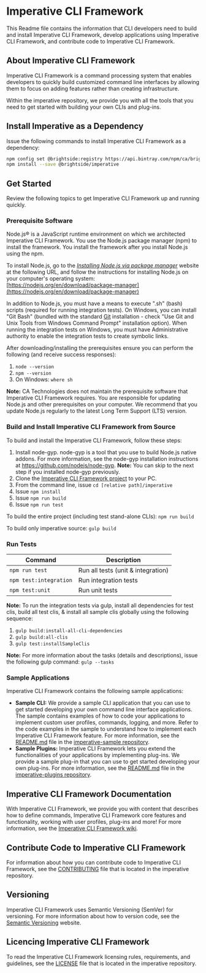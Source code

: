 # Imperative CLI Framework

This Readme file contains the information that CLI developers need to build and install Imperative CLI Framework, develop applications using Imperative CLI Framework, and contribute code to Imperative CLI Framework.

## About Imperative CLI Framework
Imperative CLI Framework is a command processing system that enables developers to quickly build customized command line interfaces by allowing them to focus on adding features rather than creating infrastructure.

Within the imperative repository, we provide you with all the tools that you need to get started with building your own CLIs and plug-ins.

## Install Imperative as a Dependency

Issue the following commands to install Imperative CLI Framework as a dependency:
``` bash
npm config set @brightside:registry https://api.bintray.com/npm/ca/brightside
npm install --save @brightside/imperative
```

## Get Started
Review the following topics to get Imperative CLI Framework up and running quickly.

### Prerequisite Software
Node.js® is a JavaScript runtime environment on which we architected Imperative CLI Framework. You use the Node.js package manager (npm) to install the framework. You install the framework after you install Node.js using the npm.

To install Node.js, go to the [*Installing Node.js via package manager*](https://nodejs.org/en/download/package-manager) website at the following URL, and follow the instructions for installing Node.js on your computer's operating system:
[https://nodejs.org/en/download/package-manager](https://nodejs.org/en/download/package-manager)

In addition to Node.js, you must have a means to execute ".sh" (bash) scripts (required for running integration tests). On Windows, you can install "Git Bash" (bundled with the standard [Git](https://git-scm.com/downloads) installation - check "Use Git and Unix Tools from Windows Command Prompt" installation option). When running the integration tests on Windows, you must have Administrative authority to enable the integration tests to create symbolic links.

After downloading/installing the prerequisites ensure you can perform the following (and receive success responses):
1. `node --version`
2. `npm --version`
3. On Windows: `where sh`

**Note:** CA Technologies does not maintain the prerequisite software that Imperative CLI Framework requires. You are responsible for updating Node.js and other prerequisites on your computer. We recommend that you update Node.js regularly to the latest Long Term Support (LTS) version.

### Build and Install Imperative CLI Framework from Source
To build and install the Imperative CLI Framework, follow these steps:

1. Install node-gyp. node-gyp is a tool that you use to build Node.js native addons. For more information, see the node-gyp installation instructions at https://github.com/nodejs/node-gyp.
**Note:** You can skip to the next step if you installed node-gyp previously.
2. Clone the [Imperative CLI Framework project](**REMOVED**) to your PC.
3. From the command line, issue `cd [relative path]/imperative`
4. Issue `npm install`
5. Issue `npm run build`
6. Issue `npm run test`

To build the entire project (including test stand-alone CLIs):
`npm run build`

To build only imperative source:
`gulp build`

### Run Tests
Command | Description
--- | ---
`npm run test` | Run all tests (unit & integration)
`npm test:integration` | Run integration tests
`npm test:unit` | Run unit tests

**Note:** To run the integration tests via gulp, install all dependencies for test clis, build all test clis, & install all sample clis globally using the following sequence:
1. `gulp build:install-all-cli-dependencies`
2. `gulp build:all-clis`
3. `gulp test:installSampleClis`

 **Note:** For more information about the tasks (details and descriptions), issue the following gulp command:
 `gulp --tasks`

### Sample Applications
Imperative CLI Framework contains the following sample applications:
* **Sample CLI:** We provide a sample CLI application that you can use to get started developing your own command line interface applications. The sample contains examples of how to code your applications to implement custom user profiles, commands, logging, and more. Refer to the code examples in the sample to understand how to implement each Imperative CLI Framework feature. For more information, see the [README.md](**REMOVED**) file in the [imperative-sample repository](**REMOVED**).
* **Sample Plugins:** Imperative CLI Framework lets you extend the functionalities of your applications by implementing plug-ins. We provide a sample plug-in that you can use to get started developing your own plug-ins. For more information, see the [README.md](**REMOVED**) file in the [imperative-plugins repository](**REMOVED**).

## Imperative CLI Framework Documentation
With Imperative CLI Framework, we provide you with content that describes how to define commands, Imperative CLI Framework core features and functionality, working with user profiles, plug-ins and more! For more information, see the [Imperative CLI Framework wiki](**REMOVED**).

## Contribute Code to Imperative CLI Framework
For information about how you can contribute code to Imperative CLI Framework, see the [CONTRIBUTING](**REMOVED**) file that is located in the imperative repository.

## Versioning
Imperative CLI Framework uses Semantic Versioning (SemVer) for versioning. For more information about how to version code, see the [Semantic Versioning](https://semver.org/) website.

## Licencing Imperative CLI Framework
To read the Imperative CLI Framework licensing rules, requirements, and guidelines, see the [LICENSE](**REMOVED**) file that is located in the imperative repository.

[0]: **REMOVED**
